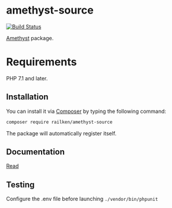 # amethyst-source

[![Build Status](https://travis-ci.org/railken/amethyst-source.svg?branch=master)](https://travis-ci.org/railken/amethyst-source)

[Amethyst](https://github.com/railken/amethyst) package.

# Requirements

PHP 7.1 and later.

## Installation

You can install it via [Composer](https://getcomposer.org/) by typing the following command:

```bash
composer require railken/amethyst-source
```

The package will automatically register itself.

## Documentation

[Read](docs/index.md)

## Testing

Configure the .env file before launching `./vendor/bin/phpunit`
